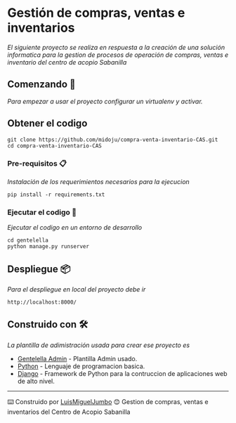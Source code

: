 # Gestión de compras, ventas e inventarios

_El siguiente proyecto se realiza en respuesta a la creación de una solución informatica para la gestion de procesos de operación de compras, ventas e inventario del centro de acopio Sabanilla_

## Comenzando 🚀

_Para empezar a usar el proyecto configurar un virtualenv y activar._
## Obtener el codigo
```
git clone https://github.com/midoju/compra-venta-inventario-CAS.git
cd compra-venta-inventario-CAS
```

### Pre-requisitos 📋

_Instalación de los requerimientos necesarios para la ejecucion_

```
pip install -r requirements.txt
```

### Ejecutar el codigo 🔧

_Ejecutar el codigo en un entorno de desarrollo_

```
cd gentelella
python manage.py runserver
```
## Despliegue 📦

_Para el despliegue en local del proyecto debe ir_

```
http://localhost:8000/
```

## Construido con 🛠️

_La plantilla de adimistración usada para crear ese proyecto es_

* [Gentelella Admin](https://github.com/GiriB/django-gentelella) - Plantilla Admin usado.
* [Python](https://www.python.org) - Lenguaje de programacion basica.
* [Django](https://www.djangoproject.com) - Framework de Python para la contruccion de aplicaciones web de alto nivel.



---
⌨️ Construido por [LuisMiguelJumbo](https://github.com/midoju) 😊
Gestion de compras, ventas e inventarios del Centro de Acopio Sabanilla

